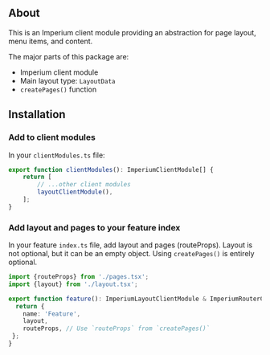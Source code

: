 ## About
This is an Imperium client module providing an abstraction for page layout, menu items, and content.

The major parts of this package are:
* Imperium client module
* Main layout type: `LayoutData`
* `createPages()` function

## Installation

### Add to client modules
In your `clientModules.ts` file:
```typescript
export function clientModules(): ImperiumClientModule[] {
    return [
        // ...other client modules	
        layoutClientModule(),
    ];
}
```

### Add layout and pages to your feature index
In your feature `index.ts` file, add layout and pages (routeProps). Layout is not optional, but it can be an empty object.
Using `createPages()` is entirely optional.
```typescript
import {routeProps} from './pages.tsx';
import {layout} from './layout.tsx';

export function feature(): ImperiumLayoutClientModule & ImperiumRouterClientModule {
  return {
    name: 'Feature',
    layout,
    routeProps, // Use `routeProps` from `createPages()`
 };
}
```
